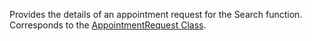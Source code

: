 Provides the details of an appointment request for the Search function.
Corresponds to the [AppointmentRequest Class](https://msdn.microsoft.com/library/microsoft.crm.sdk.messages.appointmentrequest.aspx).
